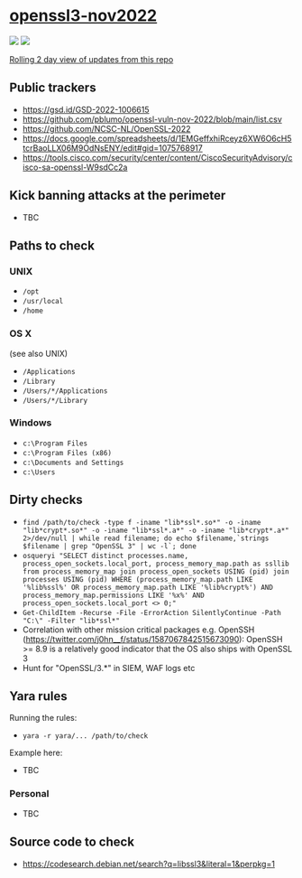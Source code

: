 # [openssl3-nov2022](https://mta.openssl.org/pipermail/openssl-announce/2022-October/000238.html)

![](https://img.shields.io/badge/last--updated-December%202021%20-green) ![](https://img.shields.io/badge/src-public-orange)

[Rolling 2 day view of updates from this repo](https://github.com/CiscoCXSecurity/openssl3-nov2022/compare/master@%7B2day%7D...master)

## Public trackers

* https://gsd.id/GSD-2022-1006615
* https://github.com/pblumo/openssl-vuln-nov-2022/blob/main/list.csv
* https://github.com/NCSC-NL/OpenSSL-2022
* https://docs.google.com/spreadsheets/d/1EMGeffxhiRceyz6XW6O6cH5tcrBaoLLX06M9OdNsENY/edit#gid=1075768917
* https://tools.cisco.com/security/center/content/CiscoSecurityAdvisory/cisco-sa-openssl-W9sdCc2a

## Kick banning attacks at the perimeter

* TBC

## Paths to check

### UNIX

* ```/opt```
* ```/usr/local```
* ```/home```

### OS X

(see also UNIX)

* ```/Applications```
* ```/Library```
* ```/Users/*/Applications```
* ```/Users/*/Library```

### Windows

* ```c:\Program Files```
* ```c:\Program Files (x86)```
* ```c:\Documents and Settings```
* ```c:\Users```

## Dirty checks

* ```find /path/to/check -type f -iname "lib*ssl*.so*" -o -iname "lib*crypt*.so*" -o -iname "lib*ssl*.a*" -o -iname "lib*crypt*.a*" 2>/dev/null | while read filename; do echo $filename,`strings $filename | grep "OpenSSL 3" | wc -l`; done```
* ```osqueryi "SELECT distinct processes.name, process_open_sockets.local_port, process_memory_map.path as ssllib from process_memory_map join process_open_sockets USING (pid) join processes USING (pid) WHERE (process_memory_map.path LIKE '%lib%ssl%' OR process_memory_map.path LIKE '%lib%crypt%') AND process_memory_map.permissions LIKE '%x%' AND process_open_sockets.local_port <> 0;"```
* ```Get-ChildItem -Recurse -File -ErrorAction SilentlyContinue -Path "C:\" -Filter "lib*ssl*"```
* Correlation with other mission critical packages e.g. OpenSSH (https://twitter.com/j0hn__f/status/1587067842515673090): OpenSSH >= 8.9 is a relatively good indicator that the OS also ships with OpenSSL 3
* Hunt for "OpenSSL/3.*" in SIEM, WAF logs etc

## Yara rules

Running the rules:

* ```yara -r yara/... /path/to/check```

Example here:

* TBC

### Personal

* TBC

## Source code to check

* https://codesearch.debian.net/search?q=libssl3&literal=1&perpkg=1
